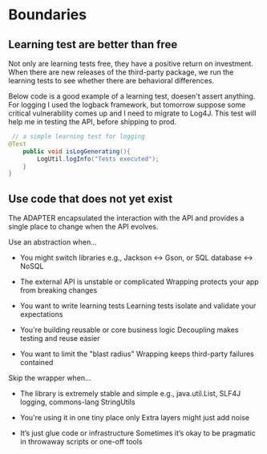 # Boundaries

## Learning test are better than free

Not only are learning tests free, they have a positive return on investment. When there
are new releases of the third-party package, we run the learning tests to see whether there
are behavioral differences.

Below code is a good example of a learning test, doesen't assert anything. For logging I used the logback
framework, but tomorrow suppose some critical vulnerability comes up and I need to migrate to Log4J. This
test will help me in testing the API, before shipping to prod.

```java
 // a simple learning test for logging
@Test
    public void isLogGenerating(){
        LogUtil.logInfo("Tests executed");
    }
}

```

## Use code that does not yet exist

The ADAPTER encapsulated the interaction with the API and provides a single place to change when the API evolves.

Use an abstraction when...
- You might switch libraries
	e.g., Jackson ↔ Gson, or SQL database ↔ NoSQL

- The external API is unstable or complicated
	Wrapping protects your app from breaking changes

- You want to write learning tests
	Learning tests isolate and validate your expectations

- You're building reusable or core business logic
	Decoupling makes testing and reuse easier

- You want to limit the "blast radius"
	Wrapping keeps third-party failures contained

Skip the wrapper when...
- The library is extremely stable and simple
	e.g., java.util.List, SLF4J logging, commons-lang StringUtils
	
- You're using it in one tiny place only
	Extra layers might just add noise
	
- It’s just glue code or infrastructure
	Sometimes it’s okay to be pragmatic in throwaway scripts or one-off tools